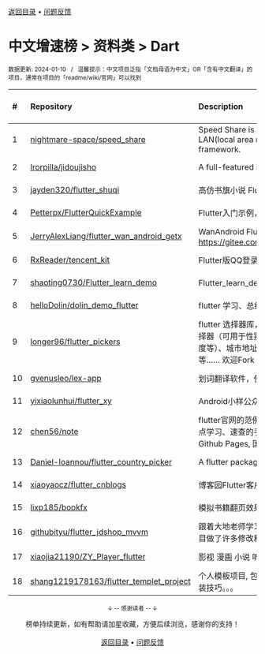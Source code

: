 <a href="https://gitee.com/GrowingGit/GitHub-Chinese-Top-Charts#github中文排行榜">返回目录</a> • <a href="/content/docs/feedback.md">问题反馈</a>

# 中文增速榜 > 资料类 > Dart
<sub>数据更新: 2024-01-10&nbsp;&nbsp;&nbsp;/&nbsp;&nbsp;&nbsp;温馨提示：中文项目泛指「文档母语为中文」OR「含有中文翻译」的项目，通常在项目的「readme/wiki/官网」可以找到</sub>

|#|Repository|Description|Stars|Average daily growth|Updated|
|:-|:-|:-|:-|:-|:-|
|1|[nightmare-space/speed_share](https://github.com/nightmare-space/speed_share)|Speed Share is a highly available file sharing terminal on LAN(local area network) like airdrop developed by flutter framework.|782|1|2023-11-30|
|2|[lrorpilla/jidoujisho](https://github.com/lrorpilla/jidoujisho)|A full-featured immersion language learning suite for mobile.|649|1|2024-01-04|
|3|[jayden320/flutter_shuqi](https://github.com/jayden320/flutter_shuqi)|高仿书旗小说 Flutter版，支持iOS、Android|2621|1|2023-12-18|
|4|[Petterpx/FlutterQuickExample](https://github.com/Petterpx/FlutterQuickExample)|Flutter入门示例，对照着Flutter实战书籍写的一个demo。|6|0|2023-09-11|
|5|[JerryAlexLiang/flutter_wan_android_getx](https://github.com/JerryAlexLiang/flutter_wan_android_getx)|WanAndroid Flutter版 基于GetX ，欢迎互相交流学习， Gitee：https://gitee.com/JerryAlexLiang/flutter_wan_android_getx.git|11|0|2023-08-25|
|6|[RxReader/tencent_kit](https://github.com/RxReader/tencent_kit)|Flutter版QQ登录/分享|230|0|2023-09-12|
|7|[shaoting0730/Flutter_learn_demo](https://github.com/shaoting0730/Flutter_learn_demo)|Flutter_learn_demo  Flutter学习历程|181|0|2023-12-27|
|8|[helloDolin/dolin_demo_flutter](https://github.com/helloDolin/dolin_demo_flutter)|flutter 学习、总结、提高|8|0|2023-12-28|
|9|[longer96/flutter_pickers](https://github.com/longer96/flutter_pickers)|flutter 选择器库，包括日期及时间选择器（可设置范围）、单项选择器（可用于性别、民族、学历、星座、年龄、身高、体重、温度等）、城市地址选择器（分省级、地级及县级）、多项选择器等…… 欢迎Fork & pr贡献您的代码，大家共同学习|266|0|2023-11-29|
|10|[gvenusleo/lex-app](https://github.com/gvenusleo/lex-app)|划词翻译软件，使用 Flutter 开发，支持多个翻译模型|10|0|2024-01-03|
|11|[yixiaolunhui/flutter_xy](https://github.com/yixiaolunhui/flutter_xy)|Android小样公众号对应Flutter的demo集合|19|0|2023-10-23|
|12|[chen56/note](https://github.com/chen56/note)|flutter官网的范例太乱了，不适合学习查阅，本项目为flutter增加点学习、速查的手段，本站本身用flutter开发，Web部署到Github Pages, 国内站 https://younpc.com/note|5|0|2023-09-28|
|13|[Daniel-Ioannou/flutter_country_picker](https://github.com/Daniel-Ioannou/flutter_country_picker)|A flutter package to select a country from a list of countries.|98|0|2023-12-21|
|14|[xiaoyaocz/flutter_cnblogs](https://github.com/xiaoyaocz/flutter_cnblogs)|博客园Flutter客户端|101|0|2023-12-07|
|15|[lixp185/bookfx](https://github.com/lixp185/bookfx)|模拟书籍翻页效果|51|0|2023-12-07|
|16|[githubityu/flutter_jdshop_mvvm](https://github.com/githubityu/flutter_jdshop_mvvm)|跟着大地老师学习的,模仿京东的一个实战项目，但是根据实际项目做了许多修改和优化|50|0|2024-01-03|
|17|[xiaojia21190/ZY_Player_flutter](https://github.com/xiaojia21190/ZY_Player_flutter)|影视 漫画 小说 听书 |61|0|2023-11-30|
|18|[shang1219178163/flutter_templet_project](https://github.com/shang1219178163/flutter_templet_project)| 个人模板项目, 包含组件使用示例、自定义组件封装、代码优化封装技巧。。。|30|0|2024-01-06|

<div align="center">
    <p><sub>↓ -- 感谢读者 -- ↓</sub></p>
    榜单持续更新，如有帮助请加星收藏，方便后续浏览，感谢你的支持！
</div>

<br/>

<div align="center"><a href="https://gitee.com/GrowingGit/GitHub-Chinese-Top-Charts#github中文排行榜">返回目录</a> • <a href="/content/docs/feedback.md">问题反馈</a></div>
